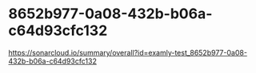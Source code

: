 # 8652b977-0a08-432b-b06a-c64d93cfc132
https://sonarcloud.io/summary/overall?id=examly-test_8652b977-0a08-432b-b06a-c64d93cfc132
